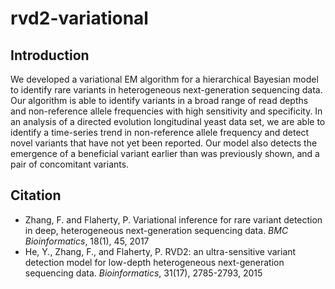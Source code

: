 # rvd2-variational

## Introduction

We developed a variational EM algorithm for a hierarchical Bayesian model to identify rare variants in heterogeneous next-generation sequencing data. 
Our algorithm is able to identify variants in a broad range of read depths and non-reference allele frequencies with high sensitivity and specificity.
In an analysis of a directed evolution longitudinal yeast data set, we are able to identify a time-series trend in non-reference allele frequency and detect novel variants that have not yet
been reported. 
Our model also detects the emergence of a beneficial variant earlier than was previously shown, and a
pair of concomitant variants.

## Citation

- Zhang, F. and Flaherty, P. Variational inference for rare variant detection in deep, heterogeneous next-generation sequencing data. *BMC Bioinformatics*, 18(1), 45, 2017
- He, Y., Zhang, F., and Flaherty, P. RVD2: an ultra-sensitive variant detection model for low-depth heterogeneous next-generation sequencing data. *Bioinformatics*, 31(17), 2785-2793, 2015
